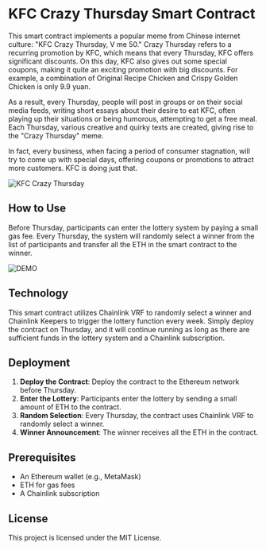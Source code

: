 # KFC Crazy Thursday Smart Contract

This smart contract implements a popular meme from Chinese internet culture: "KFC Crazy Thursday, V me 50." Crazy Thursday refers to a recurring promotion by KFC, which means that every Thursday, KFC offers significant discounts. On this day, KFC also gives out some special coupons, making it quite an exciting promotion with big discounts. For example, a combination of Original Recipe Chicken and Crispy Golden Chicken is only 9.9 yuan.

As a result, every Thursday, people will post in groups or on their social media feeds, writing short essays about their desire to eat KFC, often playing up their situations or being humorous, attempting to get a free meal. Each Thursday, various creative and quirky texts are created, giving rise to the "Crazy Thursday" meme.

In fact, every business, when facing a period of consumer stagnation, will try to come up with special days, offering coupons or promotions to attract more customers. KFC is doing just that.

![KFC Crazy Thursday](https://github.com/jack-jiang1111/KFC-Crazy-Thursday-Vme-50/image/VME50.jpg)

## How to Use

Before Thursday, participants can enter the lottery system by paying a small gas fee. Every Thursday, the system will randomly select a winner from the list of participants and transfer all the ETH in the smart contract to the winner.

![DEMO](https://github.com/jack-jiang1111/KFC-Crazy-Thursday-Vme-50/image/DEMO.jpg)

## Technology

This smart contract utilizes Chainlink VRF to randomly select a winner and Chainlink Keepers to trigger the lottery function every week. Simply deploy the contract on Thursday, and it will continue running as long as there are sufficient funds in the lottery system and a Chainlink subscription.

## Deployment

1. **Deploy the Contract**: Deploy the contract to the Ethereum network before Thursday.
2. **Enter the Lottery**: Participants enter the lottery by sending a small amount of ETH to the contract.
3. **Random Selection**: Every Thursday, the contract uses Chainlink VRF to randomly select a winner.
4. **Winner Announcement**: The winner receives all the ETH in the contract.

## Prerequisites

- An Ethereum wallet (e.g., MetaMask)
- ETH for gas fees
- A Chainlink subscription

## License

This project is licensed under the MIT License.
